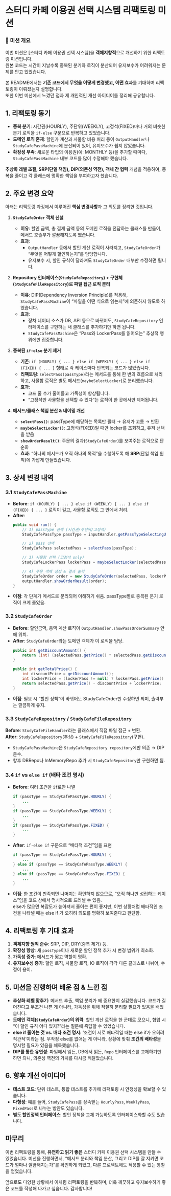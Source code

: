 # 스터디 카페 이용권 선택 시스템 리팩토링 미션

### 🎯 미션 개요
이번 미션은 [스터디 카페 이용권 선택 시스템]을 **객체지향적**으로 개선하기 위한 리팩토링 미션입니다.  
원본 코드는 시간이 지날수록 중복된 분기와 로직이 분산되어 유지보수가 어려워지는 문제를 안고 있었습니다.

본 README에서는 **기존 코드에서 무엇을 어떻게 변경했고, 어떤 효과**를 기대하며 리팩토링이 이뤄졌는지 설명합니다.  
또한 이번 미션에서 느꼈던 점과 제 개인적인 개선 아이디어를 정리해 공유합니다.

## 1. 리팩토링 동기
- **중복 분기**: 시간권(HOURLY), 주단위(WEEKLY), 고정석(FIXED)마다 거의 비슷한 분기 로직을 `if-else` 구문으로 반복하고 있었습니다.
- **도메인 로직 혼재**: 할인가 계산과 사물함 비용 처리 등이 `OutputHandler`나 `StudyCafePassMachine`에 분산되어 있어, 유지보수가 쉽지 않았습니다.
- **확장성 부족**: 새로운 타입의 이용권(예: MONTHLY 등)을 추가할 때마다, `StudyCafePassMachine` 내부 코드를 많이 수정해야 했습니다.

**추상화 레벨 조절, SRP(단일 책임), DIP(의존성 역전), 객체 간 협력** 개념을 적용하여, 중복을 줄이고 각 클래스에 명확한 책임을 부여하고자 했습니다.

## 2. 주요 변경 요약
아래는 리팩토링 과정에서 이루어진 **핵심 변경사항**과 그 의도를 정리한 것입니다.

1. **`StudyCafeOrder` 객체 신설**
    - **이유**: 할인 금액, 총 결제 금액 등의 도메인 로직을 전담하는 클래스를 만들어, 메서드 호출부가 깔끔해지도록 했습니다.
    - **효과**:
        - `OutputHandler` 등에서 할인 계산 로직이 사라지고, `StudyCafeOrder`가 “무엇을 어떻게 할인하는지”를 담당합니다.
        - 유지보수 시, 할인 규칙이 달라져도 `StudyCafeOrder` 내부만 수정하면 됩니다.

2. **Repository 인터페이스(`StudyCafeRepository`) + 구현체(`StudyCafeFileRepository`)로 파일 접근 로직 분리**
    - **이유**: DIP(Dependency Inversion Principle)를 적용해, `StudyCafePassMachine`이 “파일을 어떤 식으로 읽는지”에 의존하지 않도록 하였습니다.
    - **효과**:
        - 장차 데이터 소스가 DB, API 등으로 바뀌어도, `StudyCafeRepository` 인터페이스를 구현하는 새 클래스를 추가하기만 하면 됩니다.
        - `StudyCafePassMachine`은 “Pass와 LockerPass를 읽어오는” 추상적 행위에만 집중합니다.

3. **중복된 `if-else` 분기 제거**
    - **기존**: `if (HOURLY) { ... } else if (WEEKLY) { ... } else if (FIXED) { ... }` 형태로 각 케이스마다 반복되는 코드가 많았습니다.
    - **리팩토링**: `selectPass(passType)`라는 메서드를 통해 한 번의 흐름으로 처리하고, 사물함 로직은 별도 메서드(`maybeSelectLocker`)로 분리했습니다.
    - **효과**:
        - 코드 줄 수가 줄어들고 가독성이 향상됩니다.
        - “고정석만 사물함을 선택할 수 있다”는 로직이 한 곳에서만 제어됩니다.

4. **메서드/클래스 책임 분산 & 네이밍 개선**
    - **`selectPass()`**: passType에 해당하는 목록만 필터 → 유저가 고름 → 반환
    - **`maybeSelectLocker()`**: 고정석(FIXED)일 때만 locker를 조회하고, 유저 선택을 받음
    - **`showOrderResult()`**: 주문의 결과(`StudyCafeOrder`)를 보여주는 로직으로 단순화
    - **효과**: “하나의 메서드가 오직 하나의 목적”을 수행하도록 해 **SRP**(단일 책임 원칙)에 가깝게 만들었습니다.

## 3. 상세 변경 내역
### 3.1 `StudyCafePassMachine`
- **Before**: `if (HOURLY) { ... } else if (WEEKLY) { ... } else if (FIXED) { ... }` 로직이 길고, 사물함 로직도 그 안에서 처리.
- **After**:
  ```java
  public void run() {
      // 1) passType 선택 (시간권/주단위/고정석)
      StudyCafePassType passType = inputHandler.getPassTypeSelectingUserAction();

      // 2) pass 선택
      StudyCafePass selectedPass = selectPass(passType);

      // 3) 사물함 선택 (고정석 only)
      StudyCafeLockerPass lockerPass = maybeSelectLocker(selectedPass);

      // 4) 주문 객체 생성 & 결과 출력
      StudyCafeOrder order = new StudyCafeOrder(selectedPass, lockerPass);
      outputHandler.showOrderResult(order);
  }
  ```
- **이점**: 각 단계가 메서드로 분리되어 이해하기 쉬움. passType별로 중복된 분기 로직이 크게 줄었음.

### 3.2 `StudyCafeOrder`

- **Before**: 할인금액, 총액 계산 로직이 `OutputHandler.showPassOrderSummary` 안에 위치.
- **After**: `StudyCafeOrder`라는 도메인 객체가 이 로직을 담당.
  ```java
  public int getDiscountAmount() {
      return (int) (selectedPass.getPrice() * selectedPass.getDiscountRate());
  }

  public int getTotalPrice() {
      int discountPrice = getDiscountAmount();
      int lockerPrice = (lockerPass != null) ? lockerPass.getPrice() : 0;
      return selectedPass.getPrice() - discountPrice + lockerPrice;
  }
  ```
- **이점**: 필요 시 “할인 정책”이 바뀌어도 StudyCafeOrder만 수정하면 되며, 출력부는 깔끔하게 유지.

### 3.3 `StudyCafeRepository` / `StudyCafeFileRepository`

**Before**: `StudyCafeFileHandler`라는 클래스에서 직접 파일 접근 + 변환.  
**After**: `StudyCafeRepository`(추상) + `StudyCafeFileRepository`(구현).
- `StudyCafePassMachine`은 `StudyCafeRepository repository`에만 의존 → DIP 준수.
- 향후 DBRepo나 InMemoryRepo 추가 시 `StudyCafeRepository`만 구현하면 됨.

### 3.4 `if` vs `else if` (배타 조건 명시)

- **Before**: 여러 조건을 `if`로만 나열
  ```java
  if (passType == StudyCafePassType.HOURLY) {
      ...
  }
  if (passType == StudyCafePassType.WEEKLY) {
      ...
  }
  if (passType == StudyCafePassType.FIXED) {
      ...
  }
  ```
- **After**: `if-else if` 구문으로 “배타적 조건”임을 표현
  ```java
  if (passType == StudyCafePassType.HOURLY) {
      ...
  } else if (passType == StudyCafePassType.WEEKLY) {
      ...
  } else if (passType == StudyCafePassType.FIXED) {
      ...
  }
  ```
- **이점**: 한 조건이 만족되면 나머지는 확인하지 않으므로, “오직 하나만 성립하는 케이스”임을 코드 상에서 명시적으로 드러낼 수 있음.  
else가 많으면 복잡도가 높아져서 줄이는 편이 좋지만, 이번 상황처럼 배타적인 조건을 나타낼 때는 else if 가 오히려 의도를 명확히 보여준다고 판단함.

## 4. 리팩토링 후 기대 효과

1. **객체지향 원칙 준수**: SRP, DIP, DRY(중복 제거) 등.
2. **확장성 향상**: 새 `passType`이나 새로운 할인 정책 추가 시 변경 범위가 최소화.
3. **가독성 증가**: 메서드가 짧고 역할이 명확.
4. **유지보수성 증가**: 할인 로직, 사물함 로직, IO 로직이 각각 다른 클래스로 나뉘어, 수정이 용이.

## 5. 미션을 진행하며 배운 점 & 느낀 점

- **추상화 레벨 맞추기**: 메서드 추출, 책임 분리가 왜 중요한지 실감했습니다. 코드가 길어진다고 무조건 나쁜 게 아니라, 가독성을 위해 적절히 분리할 필요가 있음을 배웠습니다.
- **도메인 객체(`StudyCafeOrder`)의 위력**: 할인 계산 로직을 한 군데로 모으니, 협업 시 “이 할인 규칙 어디 있지?”라는 질문에 즉답할 수 있었습니다.
- **else if 줄이는 것 vs. 배타 조건 명시**: ‘조건이 서로 배타적일 때는 else if가 오히려 직관적’이라는 점. 무작정 else를 없애는 게 아니라, 상황에 맞춰 **조건의 배타성**을 명시할 필요가 있음을 체득했습니다.
- **DIP를 통한 유연성**: 파일에서 읽든, DB에서 읽든, `Repo` 인터페이스를 교체하기만 하면 되니, 의존성 역전의 가치를 다시금 깨달았습니다.

## 6. 향후 개선 아이디어

- **테스트 코드**: 단위 테스트, 통합 테스트를 추가해 리팩토링 시 안정성을 확보할 수 있습니다.
- **다형성**: 예를 들어, `StudyCafePass`를 상속받는 `HourlyPass`, `WeeklyPass`, `FixedPass`로 나누는 방안도 있습니다.
- **별도 할인정책 인터페이스**: 할인 정책을 교체 가능하도록 인터페이스화할 수도 있습니다.

## 마무리

이번 리팩토링을 통해, **유연하고 읽기 좋은** 스터디 카페 이용권 선택 시스템을 만들 수 있었습니다. 미션을 진행하면서, “메서드 분리와 책임 분산, 그리고 DIP를 잘 지키면 코드가 얼마나 깔끔해지는가”를 확인하게 되었고, 다른 프로젝트에도 적용할 수 있는 통찰을 얻었습니다.

앞으로도 다양한 상황에서 이처럼 리팩토링을 반복하며, 더욱 깨끗하고 유지보수하기 좋은 코드를 작성해 나가고 싶습니다. 감사합니다!
